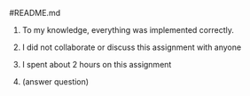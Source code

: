 #README.md
1. To my knowledge, everything was implemented correctly.
2. I did not collaborate or discuss this assignment with anyone
3. I spent about 2 hours on this assignment

4. (answer question)